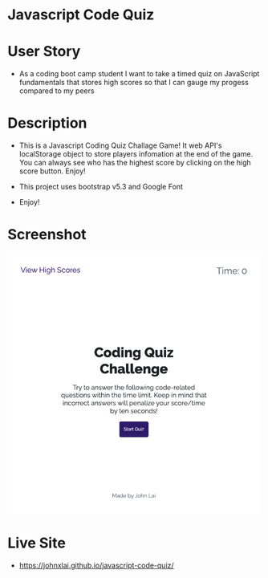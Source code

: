 # Javascript Code Quiz
# User Story
* As a coding boot camp student I want to take a timed quiz on JavaScript fundamentals that stores high scores
so that I can gauge my progess compared to my peers


# Description
* This is a Javascript Coding Quiz Challage Game!  It web API's localStorage object to store players infomation at the end of the game. You can always see who has the highest score by clicking on the high score button.
Enjoy!

* This project uses bootstrap v5.3 and Google Font
* Enjoy!


# Screenshot
![Final Website](assets/image/coding-quiz-challenge.png)

# Live Site
* https://johnxlai.github.io/javascript-code-quiz/
